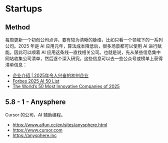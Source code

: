 # Startups

## Method

每周更新一个初创公司点评，要有较为清晰的脉络，比如只看一个领域下的一系列公司。2025 年是 AI 应用元年，算法成本降低后，很多场景都可以使用 AI 进行赋能。因此可以顺着 AI 应用这条线一直找相关公司。也就是说，先从某些信息集中网站收集公司清单，然后逐个深入研究。这些信息可以去一些公众号或榜单上获得清单信息：

- [企业介绍 | 2025年令人兴奋的初创企业](https://mp.weixin.qq.com/s?__biz=MzIwMDgxNTI1Ng==&mid=2247484201&idx=1&sn=a57c768d811cf182e15fb1132654f3a0&chksm=9748e665ce6259f142dfb23461f51476bd6955222263887a011855def8e9497ac4473d439125#rd)
- [Forbes 2025 AI 50 List](https://www.forbes.com/lists/ai50/)
- [The World’s 50 Most Innovative Companies of 2025](https://www.fastcompany.com/most-innovative-companies/list)

## 5.8 - 1 - Anysphere

Cursor 的公司，AI 辅助编程。

- https://www.aifun.cc/en/sites/anysphere.html
- https://www.cursor.com
- https://anysphere.inc

